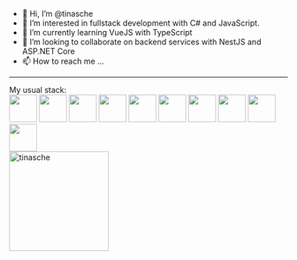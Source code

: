 - 👋 Hi, I’m @tinasche
- 👀 I’m interested in fullstack development with C# and JavaScript.
- 🌱 I’m currently learning VueJS with TypeScript 
- 💞️ I’m looking to collaborate on backend services with NestJS and ASP.NET Core 
- 📫 How to reach me ...
<hr>
My usual stack:
<div>
<img src="https://cdn.jsdelivr.net/gh/devicons/devicon/icons/dotnetcore/dotnetcore-original.svg" width="50px"/>
<img src="https://cdn.jsdelivr.net/gh/devicons/devicon/icons/codeigniter/codeigniter-plain-wordmark.svg" width="50px"/>
<img src="https://cdn.jsdelivr.net/gh/devicons/devicon/icons/postgresql/postgresql-original-wordmark.svg" width="50px"/>
<img src="https://cdn.jsdelivr.net/gh/devicons/devicon/icons/vuejs/vuejs-plain.svg" width="50px"/>
<img src="https://cdn.jsdelivr.net/gh/devicons/devicon/icons/azure/azure-original.svg" width="50px"/>
<img src="https://cdn.jsdelivr.net/gh/devicons/devicon/icons/nodejs/nodejs-original.svg" width="50px"/>
<img src="https://cdn.jsdelivr.net/gh/devicons/devicon/icons/typescript/typescript-original.svg" width="50px"/>
<img src="https://cdn.jsdelivr.net/gh/devicons/devicon/icons/microsoftsqlserver/microsoftsqlserver-plain-wordmark.svg" width="50px"/>
<img src="https://cdn.jsdelivr.net/gh/devicons/devicon/icons/nestjs/nestjs-plain.svg" width="50px"/>
<img src="https://cdn.jsdelivr.net/gh/devicons/devicon/icons/nextjs/nextjs-line.svg" width="50px"/>
<br/>
<img height="180em" align="center" src="https://github-readme-stats.vercel.app/api/top-langs?username=tinasche&show_icons=true&locale=en&layout=compact&langs_count=8&theme=dark" alt="tinasche"/>
</div>     
